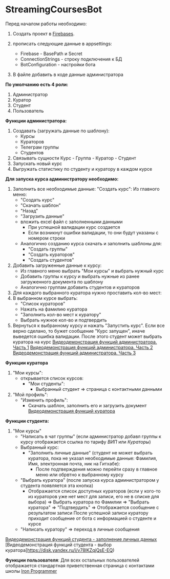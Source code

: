 # StreamingCoursesBot
Перед началом работы необходимо:
1. Создать проект в [Firebases](https://console.firebase.google.com/).

2. прописать следующие данные в appsettings:
   - Firebase - BasePath и Secret
   - ConnectionStrings - строку подключения к БД
   - BotConfiguration - настройки бота

4. В файле добавить в коде данные администратора

**По умолчанию есть 4 роли:**
1. Администратор
2. Куратор
3. Студент
4. Пользователь
   
**Функции администратора:**
1. Создавать (загружать данные по шаблону):
   - Курсы
   - Кураторов
   - Телеграм группы
   - Студентов
2. Связывать сущности Курс - Группа - Куратор - Студент
3. Запускать новый курс
4. Выгружать статистику по студенту и куратору в каждом курсе

**Для запуска курса администратору необходимо:**
1. Заполнить все необходимые данные:
   "Создать курс":
   Из главного меню:
   - "Создать курс"
   - "Скачать шаблон"
   - "Назад"
   - "Загрузить данные"
   - вложить excel файл с заполненными данными
      - При успешной валидации курс создается
      - Если возникнут ошибки валидации, то они будут указаны с номером строки
   - Аналогично созданию курса скачать и заполнить шаблоны для:
      - "Создать группы"
      - "Создать кураторов"
      - "Создать студентов"
2. Добавить загруженные данные к курсу:
   - Из главного меню выбрать "Мои курсы" и выбрать нужный курс
   - Добавить группы к курсу и выбрать нужные из ранее загруженного документа по шаблону
   - Аналогично группам добавить студентов и кураторов
4. Для каждого выбранного куратора нужно проставить кол-во мест:
5. В выбранном курсе выбрать:
   - "Список кураторов"
   - Нажать на фамилию куратора
   - "Заполнить кол-во мест к куратору"
   - Выбрать нужное кол-во и подтвердить
6. Вернуться к выбранному курсу и нажать "Запустить курс". Если все верно сделано, то бужет сообщение "Курс запущен", иначе выведется ошибка валидации. После этого студент может выбрать куратора на курс
 [Видеодемонстрация функций администратора. Часть 1](https://disk.yandex.ru/i/ydb0TV_EgBU_1g)
 [Видеодемонстрация функций администратора. Часть 2](https://disk.yandex.ru/i/dUDubTPz7CQY0g)
 [Видеодемонстрация функций администратора. Часть 3](https://disk.yandex.ru/i/Ce4Jo_fTPI85Ew)

**Функции куратора**
1. "Мои курсы":
   - открывается список курсов:
     - "Мои студенты":
       - Выбранный студент => страница с контактными данными
2. "Мой профиль":
   - "Изменить профиль":
        - Скачать шаблон, заполнить его и загрузить документ
 [Видеодемонстрация функций куратора](https://disk.yandex.ru/i/9UA6nkS8q4_y1w)

**Функции студента:**
1. "Мои курсы"
   - "Написать в чат группы" (если администратор добавл группы к курсу отображается ссылка по тарифу _ВИП_ или _Кураторы_)
   - Выбранный курс:
     - "Заполнить личные данные" (студент не может выбрать куратора, пока не указал необходимые данные: Фамилия, Имя, электронная почта, ник на Гитхабе):
       - После подтверждения можно перейти сразу в главное меню или обрвтно к выбранному курсу
   - "Выбрать куратора" (после запуска курса администратором у студента появляется эта кнопка)
     - Отображается список доступных кураторов (если у кого-то из кураторов уже нет мест для записи, его не в списке для выбора)
       => Выбрать куратора по Фамилии => "Выбрать куратора" => "Подтвердить" => Отображается сообщение с результатом записи
       После успешной записи куратору приходит сообщение от бота с информацией о студенте и курсе
   - "Написать куратору" => переход в личные сообщения

 [Видеодемонстрация функций студента - заполнение личных данных](https://disk.yandex.ru/i/KQTYqiwSn5BmkQ)
 [Видеодемонстрация функций студента - выбор куратора]https://disk.yandex.ru/i/v78lKZqjQsE-EQ)
 
**Функции пользователя**:
Для всех остальных пользователей отображается стандартная приветственная страница с контактами школы [Iron Programmer](https://ironprogrammer.ru/) 

